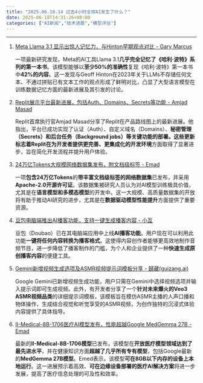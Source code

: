 ```yaml
---
title: "2025.06.18.14 过去4小时全球AI发生了什么？"
date: 2025-06-18T14:31:26+08:00
categories: ["AI新闻","技术进展","模型评估"]
---
```


---

1.  [Meta Llama 3.1 显示出惊人记忆力，与Hinton早期观点对比 - Gary Marcus](https://x.com/GaryMarcus/status/1935212593486119150)

    一项最新研究发现，Meta的AI工具Llama 3.1**几乎完全记忆了《哈利·波特》系列的第一本书**。该模型能够以**至少50%的准确性**复现《哈利·波特》第一本书中**42%的内容**。这一发现与Geoff Hinton在2023年关于LLMs不存储任何文本、不通过拼贴已有文本工作的观点形成了鲜明对比，凸显了大型语言模型在训练数据记忆方面的最新进展及其引发的讨论。

2.  [Replit展示平台最新进展，包括Auth、Domains、Secrets等功能 - Amjad Masad](https://x.com/amasad/status/1935205615024185714)

    Replit首席执行官Amjad Masad分享了Replit在产品路线图上的最新进展。他指出，平台已成功实现了认证（Auth）、自定义域名（Domains）、**秘密管理（Secrets）**和**后台任务（Background jobs）**等关键功能的部署。这些更新标志着Replit在**为开发者提供更完善、更集成化的开发环境**方面取得了显著进步，旨在简化开发流程并提升用户体验。

3.  [24万亿Tokens大规模网络数据集发布，附文档级标签 - Emad](https://x.com/EMostaque/status/1935168114594914463)

    一项**包含24万亿Tokens**的**带丰富文档级标签的网络数据集**已发布，并采用**Apache-2.0开源许可证**。该数据集被研究人员认为对AI模型训练极具价值，尤其是在**语言模型和多模态模型**的开发中。这一大规模、高质量数据集的开放将有助于推动AI研究的进步，尤其是在**数据驱动模型性能提升**方面提供了重要资源。

4.  [豆包电脑端推出AI播客功能，支持一键生成播客内容 - 小互](https://x.com/imxiaohu/status/1935166838763307133)

    豆包（Doubao）已在其电脑端应用中上线**AI播客功能**。用户现在可以利用此功能**一键将任何内容转换为播客格式**。这使得内容创作者能够更高效地制作音频节目，进一步降低了播客制作的门槛，为个人和企业提供了一种**快速生成原创播客内容**的便捷工具。

5.  [Gemini新增视频生成选项及ASMR视频提示词模板分享 - 歸藏(guizang.ai)](https://x.com/op7418/status/1935169036524077436)

    Google Gemini已新增视频生成功能，用户只需在Gemini中选择视频选项并输入提示词即可生成视频。此外，有开发者分享了一个**针对未来爆火的Veo3 ASMR视频品类**的详细提示词模板，该模板旨在模仿ASMR主播的人声口播和物体操作，生成结合视觉和听觉享受的ASMR视频，为创作独特的沉浸式体验内容提供了具体指导。

6.  [II-Medical-8B-1706医疗AI模型发布，性能超越Google MedGemma 27B - Emad](https://x.com/EMostaque/status/1935163478819618936)

    最新的**II-Medical-8B-1706模型**已发布，该模型在**开放医疗模型领域达到了最先进水平**，并在健康知识方面**超越了几乎所有专有模型**，包括Google最新的**MedGemma 27B模型**。Emed表示，该模型**可在8GB以下内存的设备上本地运行**。这一进展预示着高效、**可在边缘设备部署的医疗AI解决方案**将进一步发展，提高了医疗信息处理的可及性和效率。